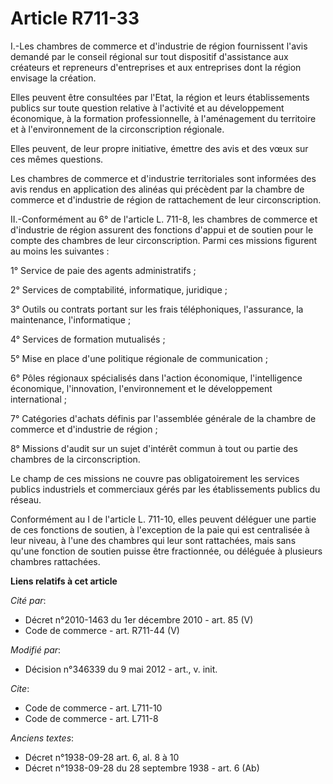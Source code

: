 # Article R711-33

I.-Les chambres de commerce et d'industrie de région fournissent l'avis demandé par le conseil régional sur tout dispositif
d'assistance aux créateurs et repreneurs d'entreprises et aux entreprises dont la région envisage la création. 

Elles peuvent être consultées par l'Etat, la région et leurs établissements publics sur toute question relative à l'activité
et au développement économique, à la formation professionnelle, à l'aménagement du territoire et à l'environnement de la
circonscription régionale. 

Elles peuvent, de leur propre initiative, émettre des avis et des vœux sur ces mêmes questions. 

Les chambres de commerce et d'industrie territoriales sont informées des avis rendus en application des alinéas qui précèdent
par la chambre de commerce et d'industrie de région de rattachement de leur circonscription. 

II.-Conformément au 6° de l'article L. 711-8, les chambres de commerce et d'industrie de région assurent des fonctions
d'appui et de soutien pour le compte des chambres de leur circonscription. Parmi ces missions figurent au moins les
suivantes : 

1° Service de paie des agents administratifs ; 

2° Services de comptabilité, informatique, juridique ; 

3° Outils ou contrats portant sur les frais téléphoniques, l'assurance, la maintenance, l'informatique ; 

4° Services de formation mutualisés ; 

5° Mise en place d'une politique régionale de communication ; 

6° Pôles régionaux spécialisés dans l'action économique, l'intelligence économique, l'innovation, l'environnement et le
développement international ; 

7° Catégories d'achats définis par l'assemblée générale de la chambre de commerce et d'industrie de région ; 

8° Missions d'audit sur un sujet d'intérêt commun à tout ou partie des chambres de la circonscription. 

Le champ de ces missions ne couvre pas obligatoirement les services publics industriels et commerciaux gérés par les
établissements publics du réseau. 

Conformément au I de l'article L. 711-10, elles peuvent déléguer une partie de ces fonctions de soutien, à l'exception de la
paie qui est centralisée à leur niveau, à l'une des chambres qui leur sont rattachées, mais sans qu'une fonction de soutien
puisse être fractionnée, ou déléguée à plusieurs chambres rattachées.

**Liens relatifs à cet article**

_Cité par_:

  - Décret n°2010-1463 du 1er décembre 2010 - art. 85 (V)
  - Code de commerce - art. R711-44 (V)

_Modifié par_:

  - Décision n°346339 du 9 mai 2012 - art., v. init.

_Cite_:

  - Code de commerce - art. L711-10
  - Code de commerce - art. L711-8

_Anciens textes_:

  - Décret n°1938-09-28 art. 6, al. 8 à 10
  - Décret n°1938-09-28 du 28 septembre 1938 - art. 6 (Ab)
